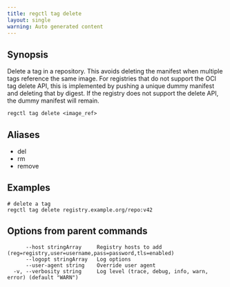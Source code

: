 ```yaml
---
title: regctl tag delete
layout: single
warning: Auto generated content
---
```


## Synopsis

Delete a tag in a repository.
This avoids deleting the manifest when multiple tags reference the same image.
For registries that do not support the OCI tag delete API, this is implemented
by pushing a unique dummy manifest and deleting that by digest.
If the registry does not support the delete API, the dummy manifest will remain.

```shell
regctl tag delete <image_ref>
```

## Aliases

- del
- rm
- remove

## Examples

```shell
# delete a tag
regctl tag delete registry.example.org/repo:v42
```

## Options from parent commands

```text
      --host stringArray     Registry hosts to add (reg=registry,user=username,pass=password,tls=enabled)
      --logopt stringArray   Log options
      --user-agent string    Override user agent
  -v, --verbosity string     Log level (trace, debug, info, warn, error) (default "WARN")
```
